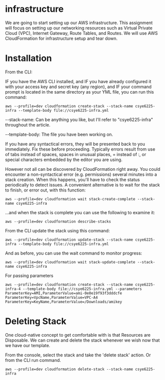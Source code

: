 # infrastructure

We are going to start setting up our AWS infrastructure. This assignment will focus on setting up our networking resources such as Virtual Private Cloud (VPC), Internet Gateway, Route Tables, and Routes. We will use AWS CloudFormation for infrastructure setup and tear down.

# Installation

From the CLI:

IF you have the AWS CLI installed, and IF you have already configured it with your access key and secret key (any region), and IF your command prompt is located in the same directory as your YML file, you can run this command:

```
aws --profile=dev cloudformation create-stack --stack-name csye6225-infra --template-body file://csye6225-infra.yml
```

--stack-name: Can be anything you like, but I'll refer to "csye6225-infra" throughout the article.

--template-body: The file you have been working on.

If you have any syntactical errors, they will be presented back to you immediately. Fix these before proceeding. Typically errors result from use of tabs instead of spaces, spaces in unusual places, = instead of :, or special characters embedded by the editor you are using.

However not all can be discovered by CloudFormation right away. You could encounter a non-syntactical error (e.g. permissions) several minutes into a stack creation. When this happens, you'll have to check the status periodically to detect issues. A convenient alternative is to wait for the stack to finish, or error out, with this function:

```
aws --profile=dev cloudformation wait stack-create-complete --stack-name csye6225-infra 
```

...and when the stack is complete you can use the following to examine it:

```
aws --profile=dev cloudformation describe-stacks
```

From the CLI update the stack using this command:

```
aws --profile=dev cloudformation update-stack --stack-name csye6225-infra --template-body file://csye6225-infra.yml
```

And as before, you can use the wait command to monitor progress:

```
aws --profile=dev cloudformation wait stack-update-complete --stack-name csye6225-infra
```

For passing parameters

```
aws --profile=dev cloudformation create-stack --stack-name csye6225-infra-4 --template-body file://csye6225-infra.yml --parameters ParameterKey=AMI,ParameterValue=ami-0e0e19f93f3dddcfe ParameterKey=VpcName,ParameterValue=VPC-A4 ParameterKey=KeyName,ParameterValue=/Downloads/amikey
```


# Deleting Stack

One cloud-native concept to get comfortable with is that Resources are Disposable. We can create and delete the stack whenever we wish now that we have our template.

From the console, select the stack and take the 'delete stack' action. Or from the CLI run command.

``` 
aws --profile=dev cloudformation delete-stack --stack-name csye6225-infra
```